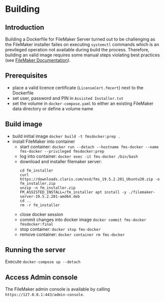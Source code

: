 # Building

## Introduction

Building a Dockerfile for FileMaker Server turned out to be challenging as the FileMaker installer failes on executing `systemctl` commands which is an previleged operation not available during build the process.
Therefore, building an valid image requires some manual steps violating best practices (see [FileMaker Documentation](https://support.claris.com/s/article/Running-FileMaker-Server-in-a-Docker-container)).       

## Prerequisites

- place a valid licence certificate (`LicenseCert.fmcert`) next to the Dockerfile
- set user, password and PIN in `Assisted Installer.txt`
- set the volume in `docker-compose.yaml` to either an existing FileMaker data directory or define a volume name


## Build image

- build initial image `docker build -t fmsdocker:prep .`
- install FileMaker into container
  - start container: `docker run --detach --hostname fms-docker --name fms-docker --privileged fmsdocker:prep`
  - log into container: `docker exec -it fms-docker /bin/bash`
  - download and installer filemaker server:
    ```
    cd fm_installer
    curl https://downloads.claris.com/esd/fms_19.5.2.201_Ubuntu20.zip -o fm_installer.zip
    unzip -n fm_installer.zip
    FM_ASSISTED_INSTALL=/fm_installer apt install -y ./filemaker-server-19.5.2.201-amd64.deb
    cd ..
    rm -r fm_installer
    ```
  - close docker session
  - commit changes into docker image `docker commit fms-docker fmsdocker:final`
  - stop container: `docker stop fms-docker`
  - remove container: `docker container rm fms-docker`

## Running the server

Execute `docker-compose up --detach`


## Access Admin console

The FileMaker admin console is available by calling `https://127.0.0.1:443/admin-console`.
